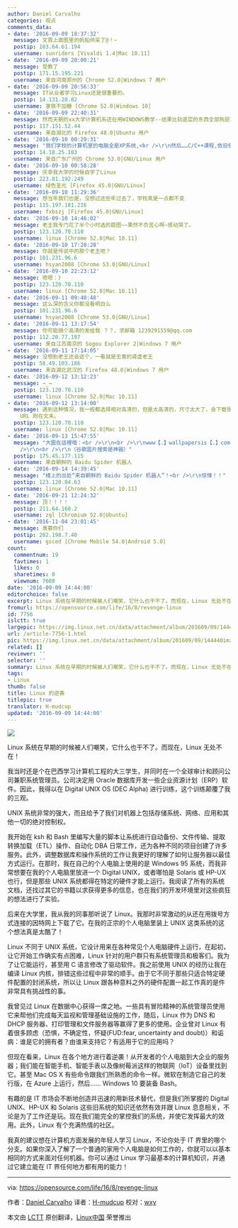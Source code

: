```yaml
---
author: Daniel Carvalho
categories: 观点
comments_data:
- date: '2016-09-09 18:37:32'
  message: 文首上面图里的帆船帅呆了@！~
  postip: 183.64.61.194
  username: sunriders [Vivaldi 1.4|Mac 10.11]
- date: '2016-09-09 20:00:21'
  message: 受教了
  postip: 171.15.195.221
  username: 来自河南郑州的 Chrome 52.0|Windows 7 用户
- date: '2016-09-09 20:56:33'
  message: IT从业者学习Linux还是很重要的。
  postip: 14.131.20.82
  username: 拿铁不加糖 [Chrome 52.0|Windows 10]
- date: '2016-09-09 22:40:31'
  message: 然而天朝的xx大学计算机系还在用WINDOWS教学--结果比较底层的东西全部狗屁不通
  postip: 117.151.52.44
  username: 来自湖北的 Firefox 48.0|Ubuntu 用户
- date: '2016-09-10 00:29:31'
  message: "我们学校的计算机室的电脑全是XP系统,<br />\r\n然后……C/C++课程,依旧使用VC6.0教学。 网页设计依旧用Dreamweaver"
  postip: 14.18.25.103
  username: 来自广东广州的 Chrome 53.0|GNU/Linux 用户
- date: '2016-09-10 00:58:28'
  message: 庆幸我大学的时候自学了Linux
  postip: 223.81.192.249
  username: 绿色圣光 [Firefox 45.0|GNU/Linux]
- date: '2016-09-10 11:29:36'
  message: 想当年我们也是，没想过这些年过去了，学校真是一点都不变
  postip: 115.197.181.216
  username: fxbszj [Firefox 45.0|GNU/Linux]
- date: '2016-09-10 14:46:02'
  message: 老王我专门花了半个小时选的题图~~果然不负苦心啊~感动哭了。
  postip: 123.120.70.110
  username: linux [Chrome 52.0|Mac 10.11]
- date: '2016-09-10 17:28:28'
  message: 你就是传说中的那个老王吧？
  postip: 101.231.96.6
  username: hsyan2008 [Chrome 53.0|GNU/Linux]
- date: '2016-09-10 22:23:12'
  message: 嗯嗯：》
  postip: 123.120.70.110
  username: linux [Chrome 52.0|Mac 10.11]
- date: '2016-09-11 09:40:48'
  message: 这么深的含义你都没看明白么
  postip: 101.231.96.6
  username: hsyan2008 [Chrome 53.0|GNU/Linux]
- date: '2016-09-11 13:17:54'
  message: 你可能搞个高清的发给我 ？？、求邮箱 1239291559@qq.com
  postip: 112.20.77.197
  username: 来自江苏南京的 Sogou Explorer 2|Windows 7 用户
- date: '2016-09-11 17:14:05'
  message: 没想到老王还会这个，一看就是无害的肾虚老王
  postip: 58.49.103.186
  username: 来自湖北武汉的 Firefox 48.0|Windows 7 用户
- date: '2016-09-12 13:12:23'
  message: →_→
  postip: 123.120.70.110
  username: linux [Chrome 52.0|Mac 10.11]
- date: '2016-09-12 13:14:00'
  message: 遇到这种情况，我一般都选择相对高清的，但是太高清的，尺寸太大了，会下载很慢。所以建议你去用搜索引擎搜图比较好。不过，倒是提醒我了，我以后可以尽量将高清图的
    URL 附在文末。
  postip: 123.120.70.110
  username: linux [Chrome 52.0|Mac 10.11]
- date: '2016-09-13 15:47:55'
  message: "大圖在這裡哦：<br />\r\n<br />\r\nwww【.】wallpapersis【.】com/wallpaper/dragons-flying-over-sailboat-ship【.】html<br
    />\r\n<br />\r\n（谷歌圖片搜索是神器）"
  postip: 175.45.177.115
  username: 来自朝鲜的 Baidu Spider 机器人
- date: '2016-09-14 14:39:45'
  message: "楼上的出处“来自朝鲜的 Baidu Spider 机器人”！<br />\r\n惊悚！！"
  postip: 123.120.84.63
  username: linux [Chrome 52.0|Mac 10.11]
- date: '2016-09-21 12:24:32'
  message: 顶！！！！
  postip: 211.64.160.2
  username: zql [Chromium 52.0|Ubuntu]
- date: '2016-11-04 23:01:45'
  message: 羡慕你们
  postip: 202.198.7.40
  username: gsced [Chrome Mobile 54.0|Android 5.0]
count:
  commentnum: 19
  favtimes: 1
  likes: 0
  sharetimes: 0
  viewnum: 7608
date: '2016-09-09 14:44:00'
editorchoice: false
excerpt: Linux 系统在早期的时候被人们嘲笑，它什么也干不了。而现在，Linux 无处不在！
fromurl: https://opensource.com/life/16/8/revenge-linux
id: 7756
islctt: true
largepic: https://img.linux.net.cn/data/attachment/album/201609/09/144440imzc7qk724e3c42q.jpg
url: /article-7756-1.html
pic: https://img.linux.net.cn/data/attachment/album/201609/09/144440imzc7qk724e3c42q.jpg.thumb.jpg
related: []
reviewer: ''
selector: ''
summary: Linux 系统在早期的时候被人们嘲笑，它什么也干不了。而现在，Linux 无处不在！
tags:
- Linux
thumb: false
title: Linux 的逆袭
titlepic: true
translator: H-mudcup
updated: '2016-09-09 14:44:00'
---
```


![](/data/attachment/album/201609/09/144440imzc7qk724e3c42q.jpg)


Linux 系统在早期的时候被人们嘲笑，它什么也干不了。而现在，Linux 无处不在！


我当时还是个在巴西学习计算机工程的大三学生，并同时在一个全球审计和顾问公司兼职系统管理员。公司决定用 Oracle 数据库开发一些企业资源计划（ERP）软件。因此，我得以在 Digital UNIX OS (DEC Alpha) 进行训练，这个训练颠覆了我的三观。


UNIX 系统非常的强大，而且给予了我们对机器上包括存储系统、网络、应用和其他一切的绝对控制权。


我开始在 ksh 和 Bash 里编写大量的脚本让系统进行自动备份、文件传输、提取转换加载（ETL）操作、自动化 DBA 日常工作，还为各种不同的项目创建了许多服务。此外，调整数据库和操作系统的工作让我更好的理解了如何让服务器以最佳方式运行。在那时，我在自己的个人电脑上使用的是 Windows 95 系统，而我非常想要在我的个人电脑里放进一个 Digital UNIX，或者哪怕是 Solaris 或 HP-UX 也行，但是那些 UNIX 系统都得在特定的硬件才能上运行。我阅读了所有的系统文档，还找过其它的书籍以求获得更多的信息，也在我们的开发环境里对这些疯狂的想法进行了实验。


后来在大学里，我从我的同事那听说了 Linux。我那时非常激动的从还在用拨号方式连接的因特网上下载了它。在我的正宗的个人电脑里装上 UNIX 这类系统的这个想法真是太酷了！


Linux 不同于 UNIX 系统，它设计用来在各种常见个人电脑硬件上运行，在起初，让它开始工作确实有点困难，Linux 针对的用户群只有系统管理员和极客们。我为了让它能运行，甚至用 C 语言修改了驱动软件。我之前使用 UNIX 的经历让我在编译 Linux 内核，排错这些过程中非常的顺手。由于它不同于那些只适合特定硬件配置的封闭系统，所以让 Linux 跟各种意料之外的硬件配置一起工作真的是件非常具有挑战性的事。


我曾见过 Linux 在数据中心获得一席之地。一些具有冒险精神的系统管理员使用它来帮他们完成每天监视和管理基础设施的工作，随后，Linux 作为 DNS 和 DHCP 服务器、打印管理和文件服务器等赢得了更多的使用。企业曾对 Linux 有着很多顾虑（恐惧，不确定性，怀疑(FUD:fear, uncertainty and doubt)）和诟病：谁是它的拥有者？由谁来支持它？有适用于它的应用吗？


但现在看来，Linux 在各个地方进行着逆袭！从开发者的个人电脑到大企业的服务器；我们能在智能手机、智能手表以及像树莓派这样的物联网（IoT）设备里找到它。甚至 Mac OS X 有些命令跟我们所熟悉的命令一样。微软在制造它自己的发行版，在 Azure 上运行，然后…… Windows 10 要装备 Bash。


有趣的是 IT 市场会不断地创造并迅速的用新技术替代，但是我们所掌握的 Digital UNIX、HP-UX 和 Solaris 这些旧系统的知识还依然有效并跟 Linux 息息相关，不论是为了工作还是玩。现在我们能完全的掌控我们的系统，并使它发挥最大的效用。此外，Linux 有个充满热情的社区。


我真的建议想在计算机方面发展的年轻人学习 Linux，不论你处于 IT 界里的哪个分支。如果你深入了解了一个普通的家用个人电脑是如何工作的，你就可以以基本相同的方式来面对任何机器。你可以通过 Linux 学习最基本的计算机知识，并通过它建立能在 IT 界任何地方都有用的能力！




---


via: <https://opensource.com/life/16/8/revenge-linux>


作者：[Daniel Carvalho](https://opensource.com/users/danielscarvalho) 译者：[H-mudcup](https://github.com/H-mudcup) 校对：[wxy](https://github.com/wxy)


本文由 [LCTT](https://github.com/LCTT/TranslateProject) 原创翻译，[Linux中国](https://linux.cn/) 荣誉推出